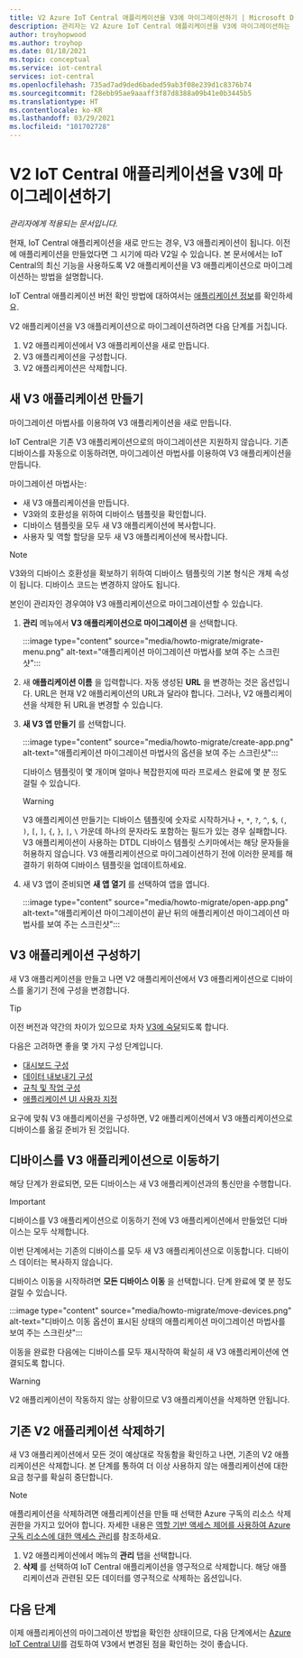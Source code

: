 ```yaml
---
title: V2 Azure IoT Central 애플리케이션을 V3에 마이그레이션하기 | Microsoft Docs
description: 관리자는 V2 Azure IoT Central 애플리케이션을 V3에 마이그레이션하는 방법을 알아봅니다.
author: troyhopwood
ms.author: troyhop
ms.date: 01/18/2021
ms.topic: conceptual
ms.service: iot-central
services: iot-central
ms.openlocfilehash: 735ad7ad9ded6baded59ab3f08e239d1c8376b74
ms.sourcegitcommit: f28ebb95ae9aaaff3f87d8388a09b41e0b3445b5
ms.translationtype: HT
ms.contentlocale: ko-KR
ms.lasthandoff: 03/29/2021
ms.locfileid: "101702728"
---
```

# <a name="migrate-your-v2-iot-central-application-to-v3"></a>V2 IoT Central 애플리케이션을 V3에 마이그레이션하기

*관리자에게 적용되는 문서입니다.*

현재, IoT Central 애플리케이션을 새로 만드는 경우, V3 애플리케이션이 됩니다. 이전에 애플리케이션을 만들었다면 그 시기에 따라 V2일 수 있습니다. 본 문서에서는 IoT Central의 최신 기능을 사용하도록 V2 애플리케이션을 V3 애플리케이션으로 마이그레이션하는 방법을 설명합니다.

IoT Central 애플리케이션 버전 확인 방법에 대하여서는 [애플리케이션 정보](howto-get-app-info.md)를 확인하세요.

V2 애플리케이션을 V3 애플리케이션으로 마이그레이션하려면 다음 단계를 거칩니다.

1. V2 애플리케이션에서 V3 애플리케이션을 새로 만듭니다.
1. V3 애플리케이션을 구성합니다.
1. V2 애플리케이션은 삭제합니다.

## <a name="create-a-new-v3-application"></a>새 V3 애플리케이션 만들기

마이그레이션 마법사를 이용하여 V3 애플리케이션을 새로 만듭니다.

IoT Central은 기존 V3 애플리케이션으로의 마이그레이션은 지원하지 않습니다. 기존 디바이스를 자동으로 이동하려면, 마이그레이션 마법사를 이용하여 V3 애플리케이션을 만듭니다.

마이그레이션 마법사는:

- 새 V3 애플리케이션을 만듭니다.
- V3와의 호환성을 위하여 디바이스 템플릿을 확인합니다.
- 디바이스 템플릿을 모두 새 V3 애플리케이션에 복사합니다.
- 사용자 및 역할 할당을 모두 새 V3 애플리케이션에 복사합니다.

> [!NOTE]
> V3와의 디바이스 호환성을 확보하기 위하여 디바이스 템플릿의 기본 형식은 개체 속성이 됩니다. 디바이스 코드는 변경하지 않아도 됩니다.

본인이 관리자인 경우여야 V3 애플리케이션으로 마이그레이션할 수 있습니다.

1. **관리** 메뉴에서 **V3 애플리케이션으로 마이그레이션** 을 선택합니다.

    :::image type="content" source="media/howto-migrate/migrate-menu.png" alt-text="애플리케이션 마이그레이션 마법사를 보여 주는 스크린샷":::

1. 새 **애플리케이션 이름** 을 입력합니다. 자동 생성된 **URL** 을 변경하는 것은 옵션입니다. URL은 현재 V2 애플리케이션의 URL과 달라야 합니다. 그러나, V2 애플리케이션을 삭제한 뒤 URL을 변경할 수 있습니다.

1. **새 V3 앱 만들기** 를 선택합니다.

    :::image type="content" source="media/howto-migrate/create-app.png" alt-text="애플리케이션 마이그레이션 마법사의 옵션을 보여 주는 스크린샷":::

    디바이스 템플릿이 몇 개이며 얼마나 복잡한지에 따라 프로세스 완료에 몇 분 정도 걸릴 수 있습니다.

    > [!Warning]
    > V3 애플리케이션 만들기는 디바이스 템플릿에 숫자로 시작하거나 `+`, `*`, `?`, `^`, `$`, `(`, `)`, `[`, `]`, `{`, `}`, `|`, `\` 가운데 하나의 문자라도 포함하는 필드가 있는 경우 실패합니다. V3 애플리케이션이 사용하는 DTDL 디바이스 템플릿 스키마에서는 해당 문자들을 허용하지 않습니다. V3 애플리케이션으로 마이그레이션하기 전에 이러한 문제를 해결하기 위하여 디바이스 템플릿을 업데이트하세요.

1. 새 V3 앱이 준비되면 **새 앱 열기** 를 선택하여 앱을 엽니다.

    :::image type="content" source="media/howto-migrate/open-app.png" alt-text="애플리케이션 마이그레이션이 끝난 뒤의 애플리케이션 마이그레이션 마법사를 보여 주는 스크린샷":::

## <a name="configure-the-v3-application"></a>V3 애플리케이션 구성하기

새 V3 애플리케이션을 만들고 나면 V2 애플리케이션에서 V3 애플리케이션으로 디바이스를 옮기기 전에 구성을 변경합니다.

> [!TIP]
> 이전 버전과 약간의 차이가 있으므로 차차 [V3에 숙달](overview-iot-central-tour.md#navigate-your-application)되도록 합니다.

다음은 고려하면 좋을 몇 가지 구성 단계입니다.

- [대시보드 구성](howto-add-tiles-to-your-dashboard.md)
- [데이터 내보내기 구성](howto-export-data.md)
- [규칙 및 작업 구성](quick-configure-rules.md)
- [애플리케이션 UI 사용자 지정](howto-customize-ui.md)

요구에 맞춰 V3 애플리케이션을 구성하면, V2 애플리케이션에서 V3 애플리케이션으로 디바이스를 옮길 준비가 된 것입니다.

## <a name="move-your-devices-to-the-v3-application"></a>디바이스를 V3 애플리케이션으로 이동하기

해당 단계가 완료되면, 모든 디바이스는 새 V3 애플리케이션과의 통신만을 수행합니다.

> [!IMPORTANT]
> 디바이스를 V3 애플리케이션으로 이동하기 전에 V3 애플리케이션에서 만들었던 디바이스는 모두 삭제합니다.

이번 단계에서는 기존의 디바이스를 모두 새 V3 애플리케이션으로 이동합니다. 디바이스 데이터는 복사하지 않습니다.

디바이스 이동을 시작하려면 **모든 디바이스 이동** 을 선택합니다. 단계 완료에 몇 분 정도 걸릴 수 있습니다.

:::image type="content" source="media/howto-migrate/move-devices.png" alt-text="디바이스 이동 옵션이 표시된 상태의 애플리케이션 마이그레이션 마법사를 보여 주는 스크린샷":::

이동을 완료한 다음에는 디바이스를 모두 재시작하여 확실히 새 V3 애플리케이션에 연결되도록 합니다.

> [!WARNING]
> V2 애플리케이션이 작동하지 않는 상황이므로 V3 애플리케이션을 삭제하면 안됩니다.

## <a name="delete-your-old-v2-application"></a>기존 V2 애플리케이션 삭제하기

새 V3 애플리케이션에서 모든 것이 예상대로 작동함을 확인하고 나면, 기존의 V2 애플리케이션은 삭제합니다. 본 단계를 통하여 더 이상 사용하지 않는 애플리케이션에 대한 요금 청구를 확실히 중단합니다.

> [!Note]
> 애플리케이션을 삭제하려면 애플리케이션을 만들 때 선택한 Azure 구독의 리소스 삭제 권한을 가지고 있어야 합니다. 자세한 내용은 [역할 기반 액세스 제어를 사용하여 Azure 구독 리소스에 대한 액세스 관리](../../role-based-access-control/role-assignments-portal.md)를 참조하세요.

1. V2 애플리케이션에서 메뉴의 **관리** 탭을 선택합니다.
2. **삭제** 를 선택하여 IoT Central 애플리케이션을 영구적으로 삭제합니다. 해당 애플리케이션과 관련된 모든 데이터를 영구적으로 삭제하는 옵션입니다.

## <a name="next-steps"></a>다음 단계

이제 애플리케이션의 마이그레이션 방법을 확인한 상태이므로, 다음 단계에서는 [Azure IoT Central UI](overview-iot-central-tour.md)를 검토하여 V3에서 변경된 점을 확인하는 것이 좋습니다.